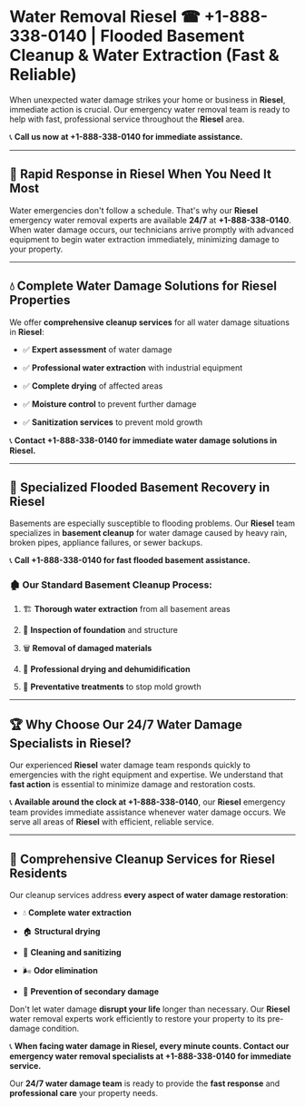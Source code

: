 # Water Removal Riesel ☎ +1-888-338-0140 | Flooded Basement Cleanup & Water Extraction (Fast & Reliable)

When unexpected water damage strikes your home or business in **Riesel**, immediate action is crucial. Our emergency water removal team is ready to help with fast, professional service throughout the **Riesel** area. 

📞 **Call us now at +1-888-338-0140 for immediate assistance.**
---
## 🚀 Rapid Response in Riesel When You Need It Most
Water emergencies don't follow a schedule. That's why our **Riesel** emergency water removal experts are available **24/7** at **+1-888-338-0140**. When water damage occurs, our technicians arrive promptly with advanced equipment to begin water extraction immediately, minimizing damage to your property.
---
## 💧 Complete Water Damage Solutions for Riesel Properties
We offer **comprehensive cleanup services** for all water damage situations in **Riesel**:
- ✅ **Expert assessment** of water damage  
- ✅ **Professional water extraction** with industrial equipment  
- ✅ **Complete drying** of affected areas  
- ✅ **Moisture control** to prevent further damage  
- ✅ **Sanitization services** to prevent mold growth  
📞 **Contact +1-888-338-0140 for immediate water damage solutions in Riesel.**
---
## 🌊 Specialized Flooded Basement Recovery in Riesel
Basements are especially susceptible to flooding problems. Our **Riesel** team specializes in **basement cleanup** for water damage caused by heavy rain, broken pipes, appliance failures, or sewer backups. 
📞 **Call +1-888-338-0140 for fast flooded basement assistance.**
### 🏚️ Our Standard Basement Cleanup Process:
1. 🏗️ **Thorough water extraction** from all basement areas  
2. 🔎 **Inspection of foundation** and structure  
3. 🗑️ **Removal of damaged materials**  
4. 💨 **Professional drying and dehumidification**  
5. 🚫 **Preventative treatments** to stop mold growth  
---
## 🏆 Why Choose Our 24/7 Water Damage Specialists in Riesel?
Our experienced **Riesel** water damage team responds quickly to emergencies with the right equipment and expertise. We understand that **fast action** is essential to minimize damage and restoration costs.
📞 **Available around the clock at +1-888-338-0140**, our **Riesel** emergency team provides immediate assistance whenever water damage occurs. We serve all areas of **Riesel** with efficient, reliable service.
---
## 🧹 Comprehensive Cleanup Services for Riesel Residents
Our cleanup services address **every aspect of water damage restoration**:
- 💧 **Complete water extraction**  
- 🏠 **Structural drying**  
- 🧼 **Cleaning and sanitizing**  
- 🌬️ **Odor elimination**  
- 🚫 **Prevention of secondary damage**  
Don't let water damage **disrupt your life** longer than necessary. Our **Riesel** water removal experts work efficiently to restore your property to its pre-damage condition.
📞 **When facing water damage in Riesel, every minute counts. Contact our emergency water removal specialists at +1-888-338-0140 for immediate service.**
Our **24/7 water damage team** is ready to provide the **fast response** and **professional care** your property needs.
